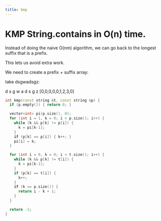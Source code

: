 ```yaml
---
title: kmp
---
```


# KMP String.contains in O(n) time.

Instead of doing the naive O(nm) algorithm, we can go back to the
longest suffix that is a prefix.

This lets us avoid extra work.

We need to create a prefix + suffix array:

take dsgwadsgz:

d s g w a d s g z \[0,0,0,0,0,1,2,3,0\]

```cpp
int kmp(const string &t, const string &p) {
  if (p.empty()) { return 0; }

  vector<int> pi(p.size(), 0);
  for (int i = 1, k = 0; i < p.size(); i++) {
    while (k && p[k] != p[i]) {
      k = pi[k-1];
    }
    if (p[k] == p[i]) { k++; }
    pi[i] = k;
  }

  for (int i = 0, k = 0; i < t.size(); i++) {
    while (k && p[k] != t[i]) {
      k = pi[k-1];
    }
    if (p[k] == t[i]) {
      k++;
    }
    if (k == p.size()) {
      return i - k + 1;
    }
  }

  return -1;
}
```
